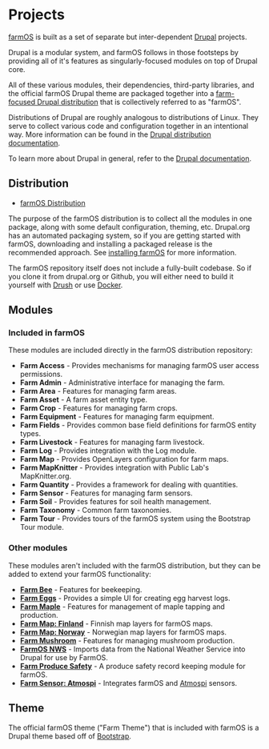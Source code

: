 # Projects

[farmOS] is built as a set of separate but inter-dependent [Drupal] projects.

Drupal is a modular system, and farmOS follows in those footsteps by providing
all of it's features as singularly-focused modules on top of Drupal core.

All of these various modules, their dependencies, third-party libraries, and
the official farmOS Drupal theme are packaged together into a
[farm-focused Drupal distribution] that is collectively referred to as "farmOS".

Distributions of Drupal are roughly analogous to distributions of Linux. They
serve to collect various code and configuration together in an intentional way.
More information can be found in the [Drupal distribution documentation].

To learn more about Drupal in general, refer to the [Drupal documentation].

## Distribution

* [farmOS Distribution]

The purpose of the farmOS distribution is to collect all the modules in one
package, along with some default configuration, theming, etc. Drupal.org has an
automated packaging system, so if you are getting started with farmOS,
downloading and installing a packaged release is the recommended approach. See
[installing farmOS] for more information.

The farmOS repository itself does not include a fully-built codebase. So if you
clone it from drupal.org or Github, you will either need to build it yourself
with [Drush] or use [Docker].

## Modules

### Included in farmOS

These modules are included directly in the farmOS distribution repository:

* **Farm Access** - Provides mechanisms for managing farmOS user access
  permissions.
* **Farm Admin** - Administrative interface for managing the farm.
* **Farm Area** - Features for managing farm areas.
* **Farm Asset** - A farm asset entity type.
* **Farm Crop** - Features for managing farm crops.
* **Farm Equipment** - Features for managing farm equipment.
* **Farm Fields** - Provides common base field definitions for farmOS entity
  types.
* **Farm Livestock** - Features for managing farm livestock.
* **Farm Log** - Provides integration with the Log module.
* **Farm Map** - Provides OpenLayers configuration for farm maps.
* **Farm MapKnitter** - Provides integration with Public Lab's MapKnitter.org.
* **Farm Quantity** - Provides a framework for dealing with quantities.
* **Farm Sensor** - Features for managing farm sensors.
* **Farm Soil** - Provides features for soil health management.
* **Farm Taxonomy** - Common farm taxonomies.
* **Farm Tour** - Provides tours of the farmOS system using the Bootstrap Tour
  module.

### Other modules

These modules aren't included with the farmOS distribution, but they can be
added to extend your farmOS functionality:

* **[Farm Bee](https://drupal.org/project/farm_bee)** - Features for beekeeping.
* **[Farm Eggs](https://drupal.org/project/farm_eggs)** - Provides a simple UI
  for creating egg harvest logs.
* **[Farm Maple](https://drupal.org/project/farm_maple)** - Features for
  management of maple tapping and production.
* **[Farm Map: Finland](https://github.com/rkioski/farm_map_fi)** - Finnish map
  layers for farmOS maps.
* **[Farm Map: Norway](https://github.com/farmOS/farm_map_no)** - Norwegian map
  layers for farmOS maps.
* **[Farm Mushroom](https://drupal.org/project/farm_mushroom)** - Features for
  managing mushroom production.
* **[FarmOS NWS](https://github.com/bitsecondal/farmosnws)** - Imports data
  from the National Weather Service into Drupal for use by FarmOS.
* **[Farm Produce Safety](https://github.com/farmOS/farm_produce_safety)** -
  A produce safety record keeping module for farmOS.
* **[Farm Sensor: Atmospi](https://github.com/mstenta/farm_sensor_atmospi)** -
  Integrates farmOS and [Atmospi](https://github.com/mstenta/atmospi) sensors.

## Theme

The official farmOS theme ("Farm Theme") that is included with farmOS is a
Drupal theme based off of [Bootstrap].

[farmOS]: http://farmos.org
[Drupal]: https://drupal.org
[farm-focused Drupal distribution]: https://drupal.org/project/farm
[Drupal distribution documentation]: https://www.drupal.org/documentation/build/distributions
[Drupal documentation]: https://www.drupal.org/documentation
[farmOS Distribution]: https://drupal.org/project/farm
[installing farmOS]: /hosting/installing
[Drush]: http://www.drush.org
[Docker]: /development/docker
[Bootstrap]: https://drupal.org/project/bootstrap

